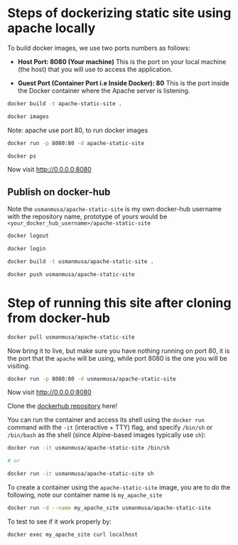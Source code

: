 # Steps of dockerizing static site using apache locally

To build docker images, we use two ports numbers as follows:

-   **Host Port: 8080 (Your machine)** This is the port on your local machine (the host) that you will use to access the application.

-   **Guest Port (Container Port i.e Inside Docker): 80** This is the port inside the Docker container where the Apache server is listening.

```sh
docker build -t apache-static-site .
```

```sh
docker images
```

Note: apache use port 80, to run docker images

```sh
docker run -p 8080:80 -d apache-static-site
```

```sh
docker ps
```

Now visit <a href="http://0.0.0.0:8080">http://0.0.0.0:8080</a>

## Publish on docker-hub

Note the `usmanmusa/apache-static-site` is my own docker-hub username with the repository name, prototype of yours would be `<your_docker_hub_username>/apache-static-site`

```sh
docker logout
```

```sh
docker login
```

```sh
docker build -t usmanmusa/apache-static-site .
```

```sh
docker push usmanmusa/apache-static-site
```

# Step of running this site after cloning from docker-hub

```sh
docker pull usmanmusa/apache-static-site
```

Now bring it to live, but make sure you have nothing running on port 80, it is the port that the `apache` will be using, while port 8080 is the one you will be visiting.

```sh
docker run -p 8080:80 -d usmanmusa/apache-static-site
```

Now visit <a href="http://0.0.0.0:8080">http://0.0.0.0:8080</a>

Clone the <a href="https://hub.docker.com/r/usmanmusa/apache-static-site">dockerhub repository</a> here!

You can run the container and access its shell using the `docker run` command with the `-it` (interactive + TTY) flag, and specify `/bin/sh` or `/bin/bash` as the shell (since Alpine-based images typically use `sh`):

```sh
docker run -it usmanmusa/apache-static-site /bin/sh

# or

docker run -it usmanmusa/apache-static-site sh
```

To create a container using the `apache-static-site` image, you are to do the following, note our container name is `my_apache_site`

```sh
docker run -d --name my_apache_site usmanmusa/apache-static-site
```

To test to see if it work properly by:

```sh
docker exec my_apache_site curl localhost
```
